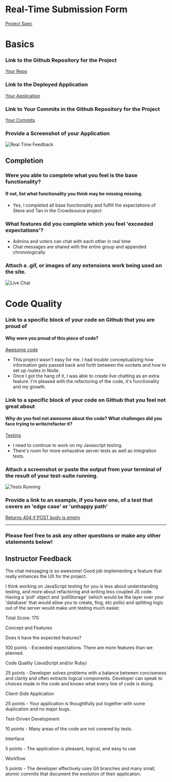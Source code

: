 # Real-Time Submission Form
[Project Spec](https://github.com/turingschool/curriculum/blob/master/source/projects/real_time.markdown)

# Basics

### Link to the Github Repository for the Project
[Your Repo](https://github.com/emilydowdle/real-time)

### Link to the Deployed Application
[Your Application](http://real-time-feedback.herokuapp.com/)

### Link to Your Commits in the Github Repository for the Project
[Your Commits](https://github.com/emilydowdle/real-time/commits/master)

### Provide a Screenshot of your Application
![Real Time Feedback](https://github.com/emilydowdle/ruby-submissions/blob/master/1508/module_4_assignments/real-time/Emily_Dowdle/assets/Dowdle_App.png)

## Completion

### Were you able to complete what you feel is the base functionality?
#### If not, list what functionality you think may be missing missing.
* Yes, I completed all base functionality and fulfill the expectations of Steve and Tan in the Crowdsource project

### What features did you complete which you feel 'exceeded expectations'?
* Admins and voters can chat with each other in real time
* Chat messages are shared with the entire group and appended chronologically

### Attach a .gif, or images of any extensions work being used on the site.
![Live Chat](http://g.recordit.co/W8p8TAPf39.gif)

# Code Quality

### Link to a specific block of your code on Github that you are proud of
#### Why were you proud of this piece of code?
[Awesome code](https://github.com/emilydowdle/real-time/blob/master/server.js#L71-L83)

* This project wasn't easy for me. I had trouble conceptualizing how information gets passed back and forth between the sockets and how to set up routes in Node.
* Once I got the hang of it, I was able to create live chatting as an extra feature. I'm pleased with the refactoring of the code, it's functionality and my growth.

### Link to a specific block of your code on Github that you feel not great about
#### Why do you feel not awesome about the code? What challenges did you face trying to write/refactor it?
[Testing](https://github.com/emilydowdle/real-time/blob/master/test/server-test.js)

* I need to continue to work on my Javascript testing.
* There's room for more exhaustive server tests as well as integration tests.

### Attach a screenshot or paste the output from your terminal of the result of your test-suite running.

![Tests Running](https://github.com/emilydowdle/ruby-submissions/blob/master/1508/module_4_assignments/real-time/Emily_Dowdle/assets/Dowdle_Tests.png)

### Provide a link to an example, if you have one, of a test that covers an 'edge case' or 'unhappy path'
[Returns 404 if POST body is empty](https://github.com/emilydowdle/real-time/blob/master/test/server-test.js#L61-L67)

-----

### Please feel free to ask any other questions or make any other statements below!

## Instructor Feedback

The chat messaging is so awesome! Good job implementing a feature that really enhances the UX for the project.

I think working on JavaScript testing for you is less about understanding testing, and more about refactoring and writing less coupled JS code. Having a 'poll' object and 'pollStorage' (which would be the layer over your 'database' that would allow you to create, fing, etc polls) and splitting logic out of the server would make unit testing much easier.

Total Score: 170

Concept and Features

Does it have the expected features?

100 points - Exceeded expectations. There are more features than we planned.

Code Quality (JavaScript and/or Ruby)

25 points - Developer solves problems with a balance between conciseness and clarity and often extracts logical components. Developer can speak to choices made in the code and knows what every line of code is doing.

Client-Side Application

25 points - Your application is thoughtfully put together with some duplication and no major bugs.

Test-Driven Development

10 points - Many areas of the code are not covered by tests.

Interface

5 points - The application is pleasant, logical, and easy to use

Workflow

5 points - The developer effectively uses Git branches and many small, atomic commits that document the evolution of their application.
